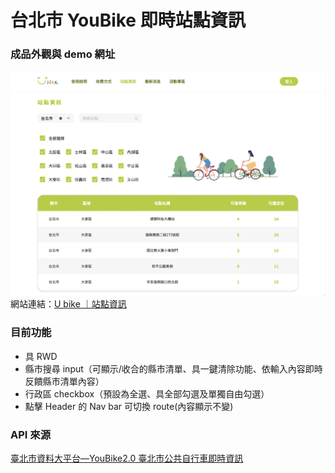 # 台北市 YouBike 即時站點資訊

### 成品外觀與 demo 網址

![demo picture](/public/demo-pic.png)  
網站連結：[U bike ｜站點資訊](https://u-bike-practice.netlify.app/main)

### 目前功能

- 具 RWD
- 縣市搜尋 input（可顯示/收合的縣市清單、具一鍵清除功能、依輸入內容即時反饋縣市清單內容）
- 行政區 checkbox（預設為全選、具全部勾選及單獨自由勾選）
- 點擊 Header 的 Nav bar 可切換 route(內容顯示不變)

### API 來源

[臺北市資料大平台—YouBike2.0 臺北市公共自行車即時資訊](https://data.taipei/dataset/detail?id=c6bc8aed-557d-41d5-bfb1-8da24f78f2fb)
